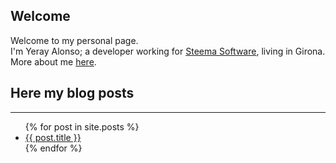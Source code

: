 ## Welcome

Welcome to my personal page.  
I'm Yeray Alonso; a developer working for [Steema Software](https://www.steema.com), living in Girona. More about me [here](about.md).

## Here my blog posts

<hr>

<ul>
  {% for post in site.posts %}
    <li>
      <a href="{{ post.url }}">{{ post.title }}</a>
    </li>
  {% endfor %}
</ul>
